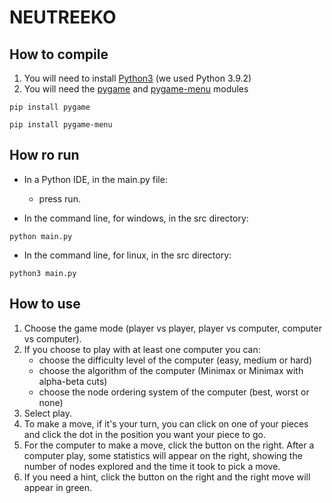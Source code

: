 # NEUTREEKO

## How to compile
1. You will need to install [Python3](https://www.python.org/downloads/) (we used Python 3.9.2)
2. You will need the [pygame](https://www.pygame.org/wiki/GettingStarted) and [pygame-menu](https://pygame-menu.readthedocs.io/en/4.0.1/) modules  
```shell
pip install pygame
```

```shell
pip install pygame-menu
```

## How ro run
- In a Python IDE, in the main.py file:
    -  press run.  

- In the command line, for windows, in the src directory:
```shell
python main.py
```  

- In the command line, for linux, in the src directory:
```shell
python3 main.py
```  

## How to use
1. Choose the game mode (player vs player, player vs computer, computer vs computer).
2. If you choose to play with at least one computer you can:
    - choose the difficulty level of the computer (easy, medium or hard)
    - choose the algorithm of the computer (Minimax or Minimax with alpha-beta cuts)
    - choose the node ordering system of the computer (best, worst or none)
3. Select play.
4. To make a move, if it's your turn, you can click on one of your pieces and click the dot in the position you want your piece to go.
5. For the computer to make a move, click the button on the right. After a computer play, some statistics will appear on the right, showing the number of nodes explored and the time it took to pick a move.
6. If you need a hint, click the button on the right and the right move will appear in green.
